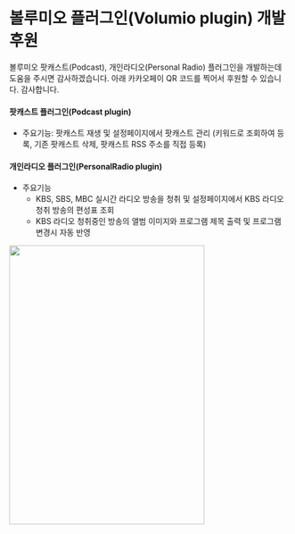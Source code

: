 # 볼루미오 플러그인(Volumio plugin) 개발 후원
볼루미오 팟캐스트(Podcast), 개인라디오(Personal Radio) 플러그인을 개발하는데 도움을 주시면 감사하겠습니다. 아래 카카오페이 QR 코드를 찍어서 후원할 수 있습니다. 감사합니다.
#### 팟캐스트 플러그인(Podcast plugin)
- 주요기능: 팟캐스트 재생 및 설정페이지에서 팟캐스트 관리 (키워드로 조회하여 등록, 기존 팟캐스트 삭제, 팟캐스트 RSS 주소를 직접 등록)

#### 개인라디오 플러그인(PersonalRadio plugin)
- 주요기능
  - KBS, SBS, MBC 실시간 라디오 방송을 청취 및 설정페이지에서 KBS 라디오 청취 방송의 편성표 조회
  - KBS 라디오 청취중인 방송의 앨범 이미지와 프로그램 제목 출력 및 프로그램 변경시 자동 반영
   
<img src="https://user-images.githubusercontent.com/6029106/153179013-e0ad28fc-85a2-417e-9751-daa08e5246c4.jpg" width="350" height="500" />

